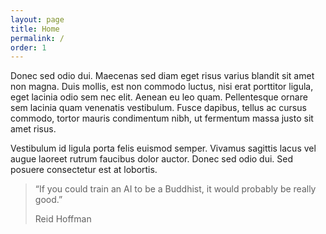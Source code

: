 ```yaml
---
layout: page
title: Home
permalink: /
order: 1
---
```

Donec sed odio dui. Maecenas sed diam eget risus varius blandit sit amet non magna. Duis mollis, est non commodo luctus, nisi erat porttitor ligula, eget lacinia odio sem nec elit. Aenean eu leo quam. Pellentesque ornare sem lacinia quam venenatis vestibulum. Fusce dapibus, tellus ac cursus commodo, tortor mauris condimentum nibh, ut fermentum massa justo sit amet risus.

Vestibulum id ligula porta felis euismod semper. Vivamus sagittis lacus vel augue laoreet rutrum faucibus dolor auctor. Donec sed odio dui. Sed posuere consectetur est at lobortis.

<blockquote class="blockquote mb-20 mt-20">
  <p class="mb-20">
    “If you could train an AI to be a Buddhist, it would probably be really good.”
  </p>
  <footer class="blockquote-footer">Reid Hoffman</footer>
</blockquote>

